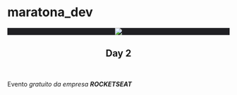 # maratona_dev
<div style="background-color:rgb(32, 32, 36); text-align:center;">
  <img style="text-align:center;" src="https://rocketseat.com.br/static/images/maratonadev/logo.svg">
</div>
<h2 style="text-align:center;">Day 2</h2><br>
<p>Evento <i>gratuito</> da empresa <strong>ROCKETSEAT</strong></p>
